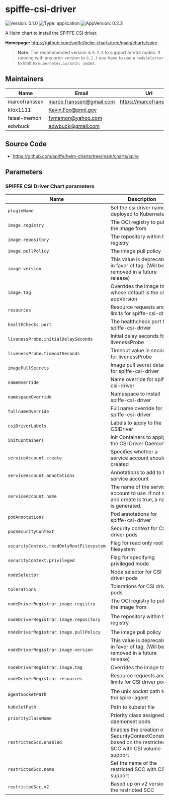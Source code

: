 # spiffe-csi-driver

<!-- This README.md is generated. Please edit README.md.gotmpl -->

![Version: 0.1.0](https://img.shields.io/badge/Version-0.1.0-informational?style=flat-square) ![Type: application](https://img.shields.io/badge/Type-application-informational?style=flat-square) ![AppVersion: 0.2.3](https://img.shields.io/badge/AppVersion-0.2.3-informational?style=flat-square)

A Helm chart to install the SPIFFE CSI driver.

**Homepage:** <https://github.com/spiffe/helm-charts/tree/main/charts/spire>

> **Note**: The recommended version is `0.2.3` to support arm64 nodes. If running with any
> prior version to `0.2.3` you have to use a `nodeSelector` to limit to `kubernetes.io/arch: amd64`.

## Maintainers

| Name | Email | Url |
| ---- | ------ | --- |
| marcofranssen | <marco.franssen@gmail.com> | <https://marcofranssen.nl> |
| kfox1111 | <Kevin.Fox@pnnl.gov> |  |
| faisal-memon | <fymemon@yahoo.com> |  |
| edwbuck | <edwbuck@gmail.com> |  |

## Source Code

* <https://github.com/spiffe/helm-charts/tree/main/charts/spire>

## Parameters

### SPIFFE CSI Driver Chart parameters

| Name                                     | Description                                                                                             | Value                                       |
| ---------------------------------------- | ------------------------------------------------------------------------------------------------------- | ------------------------------------------- |
| `pluginName`                             | Set the csi driver name deployed to Kubernetes.                                                         | `csi.spiffe.io`                             |
| `image.registry`                         | The OCI registry to pull the image from                                                                 | `ghcr.io`                                   |
| `image.repository`                       | The repository within the registry                                                                      | `spiffe/spiffe-csi-driver`                  |
| `image.pullPolicy`                       | The image pull policy                                                                                   | `IfNotPresent`                              |
| `image.version`                          | This value is deprecated in favor of tag. (Will be removed in a future release)                         | `""`                                        |
| `image.tag`                              | Overrides the image tag whose default is the chart appVersion                                           | `""`                                        |
| `resources`                              | Resource requests and limits for spiffe-csi-driver                                                      | `{}`                                        |
| `healthChecks.port`                      | The healthcheck port for spiffe-csi-driver                                                              | `9809`                                      |
| `livenessProbe.initialDelaySeconds`      | Initial delay seconds for livenessProbe                                                                 | `5`                                         |
| `livenessProbe.timeoutSeconds`           | Timeout value in seconds for livenessProbe                                                              | `5`                                         |
| `imagePullSecrets`                       | Image pull secret details for spiffe-csi-driver                                                         | `[]`                                        |
| `nameOverride`                           | Name override for spiffe-csi-driver                                                                     | `""`                                        |
| `namespaceOverride`                      | Namespace to install spiffe-csi-driver                                                                  | `""`                                        |
| `fullnameOverride`                       | Full name override for spiffe-csi-driver                                                                | `""`                                        |
| `csiDriverLabels`                        | Labels to apply to the CSIDriver                                                                        | `{}`                                        |
| `initContainers`                         | Init Containers to apply to the CSI Driver DaemonSet                                                    | `[]`                                        |
| `serviceAccount.create`                  | Specifies whether a service account should be created                                                   | `true`                                      |
| `serviceAccount.annotations`             | Annotations to add to the service account                                                               | `{}`                                        |
| `serviceAccount.name`                    | The name of the service account to use. If not set and create is true, a name is generated.             | `""`                                        |
| `podAnnotations`                         | Pod annotations for spiffe-csi-driver                                                                   | `{}`                                        |
| `podSecurityContext`                     | Security context for CSI driver pods                                                                    | `{}`                                        |
| `securityContext.readOnlyRootFilesystem` | Flag for read only root filesystem                                                                      | `true`                                      |
| `securityContext.privileged`             | Flag for specifying privileged mode                                                                     | `true`                                      |
| `nodeSelector`                           | Node selector for CSI driver pods                                                                       | `{}`                                        |
| `tolerations`                            | Tolerations for CSI driver pods                                                                         | `[]`                                        |
| `nodeDriverRegistrar.image.registry`     | The OCI registry to pull the image from                                                                 | `registry.k8s.io`                           |
| `nodeDriverRegistrar.image.repository`   | The repository within the registry                                                                      | `sig-storage/csi-node-driver-registrar`     |
| `nodeDriverRegistrar.image.pullPolicy`   | The image pull policy                                                                                   | `IfNotPresent`                              |
| `nodeDriverRegistrar.image.version`      | This value is deprecated in favor of tag. (Will be removed in a future release)                         | `""`                                        |
| `nodeDriverRegistrar.image.tag`          | Overrides the image tag                                                                                 | `v2.9.0`                                    |
| `nodeDriverRegistrar.resources`          | Resource requests and limits for CSI driver pods                                                        | `{}`                                        |
| `agentSocketPath`                        | The unix socket path to the spire-agent                                                                 | `/run/spire/agent-sockets/spire-agent.sock` |
| `kubeletPath`                            | Path to kubelet file                                                                                    | `/var/lib/kubelet`                          |
| `priorityClassName`                      | Priority class assigned to daemonset pods                                                               | `""`                                        |
| `restrictedScc.enabled`                  | Enables the creation of a SecurityContextConstraint based on the restricted SCC with CSI volume support | `false`                                     |
| `restrictedScc.name`                     | Set the name of the restricted SCC with CSI support                                                     | `""`                                        |
| `restrictedScc.v2`                       | Based up on v2 version of the restricted SCC                                                            | `true`                                      |
